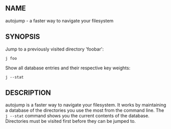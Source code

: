 ## NAME

autojump - a faster way to navigate your filesystem

## SYNOPSIS
Jump to a previously visited directory 'foobar':

    j foo

Show all database entries and their respective key weights:

    j --stat

## DESCRIPTION

autojump is a faster way to navigate your filesystem. It works by maintaining a database of the directories you use the most from the command line. The `j --stat` command shows you the current contents of the database. Directories must be visited first before they can be jumped to.
